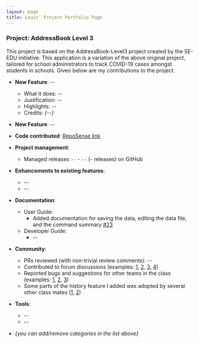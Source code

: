 ```yaml
---
layout: page
title: Louis' Project Portfolio Page
---
```


### Project: AddressBook Level 3

This project is based on the AddressBook-Level3 project created by the SE-EDU initiative. This application is a variation of the above original project, tailored for school administrators to track COVID-19 cases amongst students in schools.
Given below are my contributions to the project.

* **New Feature**: --
  * What it does: --
  * Justification: --
  * Highlights: --
  * Credits: *{--}*

* **New Feature**: --

* **Code contributed**: [RepoSense link]()

* **Project management**:
  * Managed releases `--` - `--` (- releases) on GitHub

* **Enhancements to existing features**:
  * --
  * --

* **Documentation**:
  * User Guide:
    * Added documentation for saving the data, editing the data file, and the command summary [\#23](https://github.com/AY2122S2-CS2103T-T12-1/tp/pull/23)
  * Developer Guide:
    * --

* **Community**:
  * PRs reviewed (with non-trivial review comments): --
  * Contributed to forum discussions (examples: [1](), [2](), [3](), [4]())
  * Reported bugs and suggestions for other teams in the class (examples: [1](), [2](), [3]())
  * Some parts of the history feature I added was adopted by several other class mates ([1](), [2]())

* **Tools**:
  * --
  * --

* _{you can add/remove categories in the list above}_
